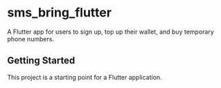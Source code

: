 # sms_bring_flutter

A Flutter app for users to sign up, top up their wallet, and buy temporary phone numbers.

## Getting Started

This project is a starting point for a Flutter application.
